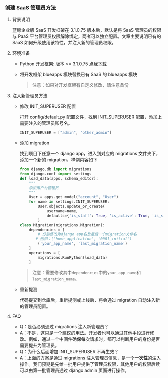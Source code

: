 ### 创建 SaaS 管理员方法

1. 背景说明

   蓝鲸企业版 SaaS 开发框架在 3.1.0.75 版本后，默认是将 SaaS 管理员的权限与 PaaS 平台管理员权限解除绑定，两者可以独立配置。文章主要说明已有的 SaaS 如何升级使用该特性，并注入新的管理员权限。

2. 环境准备

   - Python 开发框架: 版本 >= 3.1.0.75 [点我下载](https://docs.bk.tencent.com/download/)

   - 将开发框架 blueapps 模块替换已有 SaaS 的 blueapps 模块

     > 注意：如果对开发框架有自定义修改，请注意备份

3. 注入新管理员方法

   - 修改 INIT_SUPERUSER 配置

     打开 config/default.py 配置文件，找到 INIT_SUPERUSER 配置，添加上需要注入的管理员账号名。

     ```python
     INIT_SUPERUSER = ["admin", "other_admin"]
     ```

   - 添加 migration

     找到项目下任意一个 django app，进入到对应的 migrations 文件夹下，添加一个新的 migration，样例内容如下

     ```python
     from django.db import migrations
     from django.conf import settings
     def load_data(apps, schema_editor):
         """
         添加用户为管理员
         """
         User = apps.get_model("account", "User")
         for name in settings.INIT_SUPERUSER:
             User.objects.update_or_create(
                 username=name,
                 defaults={'is_staff': True, 'is_active': True, 'is_superuser': True}
             )
     class Migration(migrations.Migration):
         dependencies = [
             # 分别修改为django app名及最后一个migration文件名
           	# 例如：('home_application', '0001_initial')
             ('your_app_name', 'last_migration_name')
         ]
         operations = [
             migrations.RunPython(load_data)
         ]
     ```
        > 注意：需要修改其中`dependencies`中的`your_app_name`和`last_migration_name`。

   - 重新提测

     代码提交到仓库后，重新提测或上线后，将会通过 migration 自动注入新的管理员配置。

4. FAQ
   - Q：是否必须通过 migrations 注入新管理员？
   - A：不是，这只是一个建议的用法。开发者也可以通过其他手段进行修改。例如，通过一个中间件确保每次请求时，都可以判断用户的身份是否需要提升为管理员。
   - Q：为什么后面增加 INIT_SUPERUSER 不再生效？
   - A：上面的方案是通过 migrations 注入管理员信息，是一个**一次性**的注入操作。我们预期是先给一批用户提供了管理员权限，其他用户的权限后续可以由第一批管理员通过 django admin 页面进行操作。
